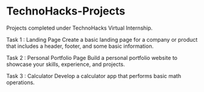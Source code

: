 # TechnoHacks-Projects

Projects completed under TechnoHacks Virtual Internship.

Task 1 : Landing Page
Create a basic landing page for a company or
product that includes a header, footer, and
some basic information.

Task 2 : Personal Portfolio Page
Build a personal portfolio website to showcase
your skills, experience, and projects.

Task 3 : Calculator
Develop a calculator app that performs basic
math operations.
